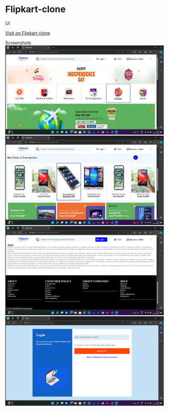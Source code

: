 # Flipkart-clone
UI

[Visit on Flipkart clone](https://ritik2177.github.io/Flipkart-clone/)

Screenshots
![](./image/1.png)
![](./image/2.png)
![](./image/3.png)
![](./image/4.png)
